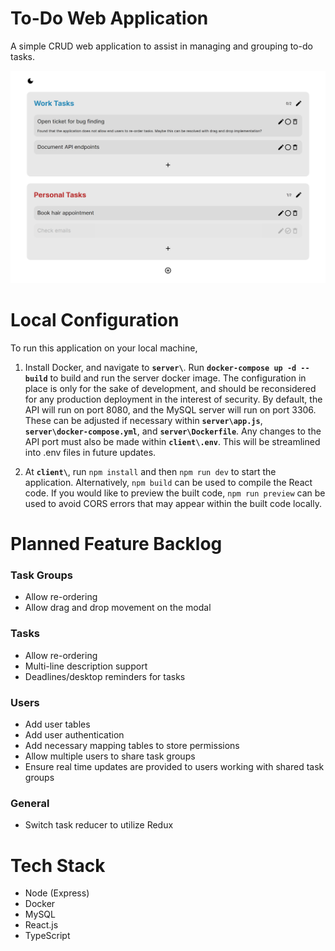 # To-Do Web Application

A simple CRUD web application to assist in managing and grouping to-do tasks.

![Prototype application design](prototype_image.png)

# Local Configuration

To run this application on your local machine,

1. Install Docker, and navigate to **`server\`**. Run **`docker-compose up -d --build`** to build and run the server docker image. The configuration in place is only for the sake of development, and should be reconsidered for any production deployment in the interest of security. By default, the API will run on port 8080, and the MySQL server will run on port 3306. These can be adjusted if necessary within **`server\app.js`**, **`server\docker-compose.yml`**, and **`server\Dockerfile`**. Any changes to the API port must also be made within **`client\.env`**. This will be streamlined into .env files in future updates.

2. At **`client\`**, run `npm install` and then `npm run dev` to start the application. Alternatively, `npm build` can be used to compile the React code. If you would like to preview the built code, `npm run preview` can be used to avoid CORS errors that may appear within the built code locally.

# Planned Feature Backlog

### Task Groups

-   Allow re-ordering
-   Allow drag and drop movement on the modal

### Tasks

-   Allow re-ordering
-   Multi-line description support
-   Deadlines/desktop reminders for tasks

### Users

-   Add user tables
-   Add user authentication
-   Add necessary mapping tables to store permissions
-   Allow multiple users to share task groups
-   Ensure real time updates are provided to users working with shared task groups

### General

-   Switch task reducer to utilize Redux

# Tech Stack

-   Node (Express)
-   Docker
-   MySQL
-   React.js
-   TypeScript
